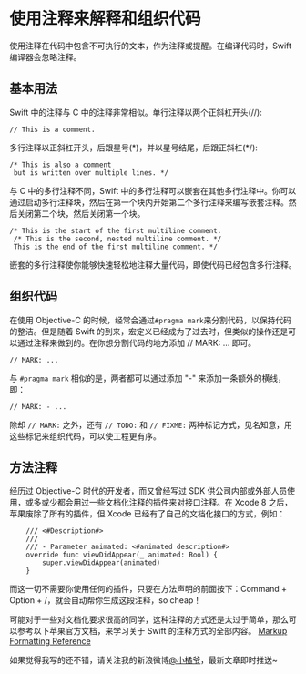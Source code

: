 # 使用注释来解释和组织代码
使用注释在代码中包含不可执行的文本，作为注释或提醒。在编译代码时，Swift
 编译器会忽略注释。
## 基本用法
Swift 中的注释与 C 中的注释非常相似。单行注释以两个正斜杠开头(//):
```
// This is a comment.
```
多行注释以正斜杠开头，后跟星号(\*)，并以星号结尾，后跟正斜杠(*/):
```
/* This is also a comment
 but is written over multiple lines. */
```
与 C 中的多行注释不同，Swift 中的多行注释可以嵌套在其他多行注释中。你可以通过启动多行注释块，然后在第一个块内开始第二个多行注释来编写嵌套注释。然后关闭第二个块，然后关闭第一个块。
```
/* This is the start of the first multiline comment.
 /* This is the second, nested multiline comment. */
 This is the end of the first multiline comment. */
```
嵌套的多行注释使你能够快速轻松地注释大量代码，即使代码已经包含多行注释。
## 组织代码
在使用 Objective-C 的时候，经常会通过`#pragma mark`来分割代码，以保持代码的整洁。但是随着 Swift 的到来，宏定义已经成为了过去时，但类似的操作还是可以通过注释来做到的。在你想分割代码的地方添加 // MARK: ... 即可。
```
// MARK: ...
```
与 `#pragma mark` 相似的是，两者都可以通过添加 "-" 来添加一条额外的横线，即：
```
// MARK: - ...
```
除却 `// MARK:` 之外，还有 `// TODO:` 和 `// FIXME:` 两种标记方式，见名知意，用这些标记来组织代码，可以使工程更有序。
## 方法注释
经历过 Objective-C 时代的开发者，而又曾经写过 SDK 供公司内部或外部人员使用，或多或少都会用过一些文档化注释的插件来对接口注释。在 Xcode 8 之后，苹果废除了所有的插件，但 Xcode 已经有了自己的文档化接口的方式，例如：
```
    /// <#Description#>
    ///
    /// - Parameter animated: <#animated description#>
    override func viewDidAppear(_ animated: Bool) {
        super.viewDidAppear(animated)
    }
```
而这一切不需要你使用任何的插件，只要在方法声明的前面按下：Command + Option + /，就会自动帮你生成这段注释，so cheap！

可能对于一些对文档化要求很高的同学，这种注释的方式还是太过于简单，那么可以参考以下苹果官方文档，来学习关于 Swift 的注释方式的全部内容。
[Markup Formatting Reference](https://developer.apple.com/library/content/documentation/Xcode/Reference/xcode_markup_formatting_ref/index.html#//apple_ref/doc/uid/TP40016497-CH2-SW1)

如果觉得我写的还不错，请关注我的新浪微博[@小橘爷](http://weibo.com/yanghaoyu0225)，最新文章即时推送~
